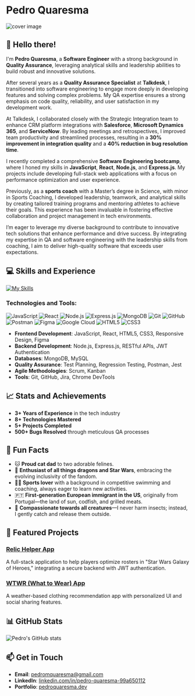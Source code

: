 # Pedro Quaresma

![cover image](https://github.com/user-attachments/assets/38085249-7793-43d3-9f4a-8a85d392a2d0)

## 👋 Hello there!

I'm **Pedro Quaresma**, a **Software Engineer** with a strong background in **Quality Assurance**, leveraging analytical skills and leadership abilities to build robust and innovative solutions.

After several years as a **Quality Assurance Specialist** at **Talkdesk**, I transitioned into software engineering to engage more deeply in developing features and solving complex problems. My QA expertise ensures a strong emphasis on code quality, reliability, and user satisfaction in my development work.

At Talkdesk, I collaborated closely with the Strategic Integration team to enhance CRM platform integrations with **Salesforce**, **Microsoft Dynamics 365**, and **ServiceNow**. By leading meetings and retrospectives, I improved team productivity and streamlined processes, resulting in a **30% improvement in integration quality** and a **40% reduction in bug resolution time**.

I recently completed a comprehensive **Software Engineering bootcamp**, where I honed my skills in **JavaScript**, **React**, **Node.js**, and **Express.js**. My projects include developing full-stack web applications with a focus on performance optimization and user experience.

Previously, as a **sports coach** with a Master’s degree in Science, with minor in Sports Coaching, I developed leadership, teamwork, and analytical skills by creating tailored training programs and mentoring athletes to achieve their goals. This experience has been invaluable in fostering effective collaboration and project management in tech environments.

I’m eager to leverage my diverse background to contribute to innovative tech solutions that enhance performance and drive success. By integrating my expertise in QA and software engineering with the leadership skills from coaching, I aim to deliver high-quality software that exceeds user expectations.

## 💻 Skills and Experience

[![My Skills](https://skillicons.dev/icons?i=js,html,css,react,nodejs,express,mongodb,git,github,postman,figma,gcp)](https://skillicons.dev)

### Technologies and Tools:

![JavaScript](https://img.shields.io/badge/JavaScript-F7DF1E?logo=javascript&logoColor=black)
![React](https://img.shields.io/badge/React-61DAFB?logo=react&logoColor=black)
![Node.js](https://img.shields.io/badge/Node.js-43853D?logo=node.js&logoColor=white)
![Express.js](https://img.shields.io/badge/Express.js-000000?logo=express&logoColor=white)
![MongoDB](https://img.shields.io/badge/MongoDB-47A248?logo=mongodb&logoColor=white)
![Git](https://img.shields.io/badge/Git-F05032?logo=git&logoColor=white)
![GitHub](https://img.shields.io/badge/GitHub-181717?logo=github&logoColor=white)
![Postman](https://img.shields.io/badge/Postman-FF6C37?logo=postman&logoColor=white)
![Figma](https://img.shields.io/badge/Figma-F24E1E?logo=figma&logoColor=white)
![Google Cloud](https://img.shields.io/badge/Google%20Cloud-4285F4?logo=google-cloud&logoColor=white)
![HTML5](https://img.shields.io/badge/HTML5-E34F26?logo=html5&logoColor=white)
![CSS3](https://img.shields.io/badge/CSS3-1572B6?logo=css3&logoColor=white)

- **Frontend Development**: JavaScript, React, HTML5, CSS3, Responsive Design, Figma
- **Backend Development**: Node.js, Express.js, RESTful APIs, JWT Authentication
- **Databases**: MongoDB, MySQL
- **Quality Assurance**: Test Planning, Regression Testing, Postman, Jest
- **Agile Methodologies**: Scrum, Kanban
- **Tools**: Git, GitHub, Jira, Chrome DevTools

## 📈 Stats and Achievements

- **3+ Years of Experience** in the tech industry
- **8+ Technologies Mastered**
- **5+ Projects Completed**
- **500+ Bugs Resolved** through meticulous QA processes

## 🎉 Fun Facts

- 🐱 **Proud cat dad** to two adorable felines.
- 🚀 **Enthusiast of all things dragons and Star Wars**, embracing the evolving inclusivity of the fandom.
- 🏊‍♂️ **Sports lover** with a background in competitive swimming and coaching, always eager to learn new activities.
- 🇵🇹 **First-generation European immigrant in the US**, originally from Portugal—the land of sun, codfish, and grilled meats.
- 🦋 **Compassionate towards all creatures**—I never harm insects; instead, I gently catch and release them outside.

## 🚀 Featured Projects

### [Relic Helper App](https://github.com/PQuaresma-94/relic-helper-app)

A full-stack application to help players optimize rosters in "Star Wars Galaxy of Heroes," integrating a secure backend with JWT authentication.

### [WTWR (What to Wear) App](https://github.com/PQuaresma-94/wtwr-app)

A weather-based clothing recommendation app with personalized UI and social sharing features.

## 📊 GitHub Stats

![Pedro's GitHub stats](https://github-readme-stats.vercel.app/api?username=PQuaresma-94&show_icons=true&theme=default)

## 📫 Get in Touch

- **Email**: [pedromquaresma@gmail.com](mailto:pedromquaresma@gmail.com)
- **LinkedIn**: [linkedin.com/in/pedro-quaresma-99a650112](https://www.linkedin.com/in/pedro-quaresma-99a650112/)
- **Portfolio**: [pedroquaresma.dev](https://www.pedroquaresma.dev)

<!--
**PQuaresma-94/PQuaresma-94** is a ✨ special ✨ repository because its `README.md` (this file) appears on your GitHub profile.

Here are some ideas to get you started:

- 🔭 I’m currently working on ...
- 🌱 I’m currently learning ...
- 👯 I’m looking to collaborate on ...
- 🤔 I’m looking for help with ...
- 💬 Ask me about ...
- 📫 How to reach me: ...
- 😄 Pronouns: ...
- ⚡ Fun fact: ...
-->
